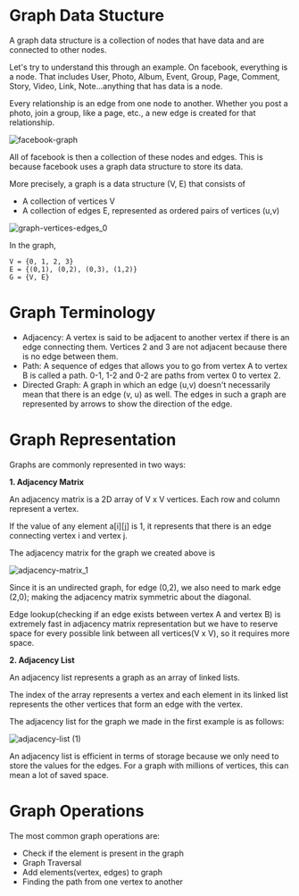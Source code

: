 # Graph Data Stucture

A graph data structure is a collection of nodes that have data and are connected to other nodes.

Let's try to understand this through an example. On facebook, everything is a node. That includes User, Photo, Album, Event, Group, Page, Comment, Story, Video, Link, Note...anything that has data is a node.

Every relationship is an edge from one node to another. Whether you post a photo, join a group, like a page, etc., a new edge is created for that relationship.

![facebook-graph](https://github.com/user-attachments/assets/addf3e7d-24fb-49bb-9584-0f0f24aac0a9)

All of facebook is then a collection of these nodes and edges. This is because facebook uses a graph data structure to store its data.

More precisely, a graph is a data structure (V, E) that consists of

* A collection of vertices V
* A collection of edges E, represented as ordered pairs of vertices (u,v)

![graph-vertices-edges_0](https://github.com/user-attachments/assets/8d893136-5fc3-4a41-b1c4-563a17bf46ba)

In the graph,

~~~
V = {0, 1, 2, 3}
E = {(0,1), (0,2), (0,3), (1,2)}
G = {V, E}
~~~

###

# Graph Terminology

* Adjacency: A vertex is said to be adjacent to another vertex if there is an edge connecting them. Vertices 2 and 3 are not adjacent because there is no edge between them.
* Path: A sequence of edges that allows you to go from vertex A to vertex B is called a path. 0-1, 1-2 and 0-2 are paths from vertex 0 to vertex 2.
* Directed Graph: A graph in which an edge (u,v) doesn't necessarily mean that there is an edge (v, u) as well. The edges in such a graph are represented by arrows to show the direction of the edge.

###

# Graph Representation

Graphs are commonly represented in two ways:

__1. Adjacency Matrix__

An adjacency matrix is a 2D array of V x V vertices. Each row and column represent a vertex.

If the value of any element a[i][j] is 1, it represents that there is an edge connecting vertex i and vertex j.

The adjacency matrix for the graph we created above is

![adjacency-matrix_1](https://github.com/user-attachments/assets/4d250841-3f90-4901-973b-8b951ba90f92)

Since it is an undirected graph, for edge (0,2), we also need to mark edge (2,0); making the adjacency matrix symmetric about the diagonal.

Edge lookup(checking if an edge exists between vertex A and vertex B) is extremely fast in adjacency matrix representation but we have to reserve space for every possible link between all vertices(V x V), so it requires more space.

__2. Adjacency List__

An adjacency list represents a graph as an array of linked lists.

The index of the array represents a vertex and each element in its linked list represents the other vertices that form an edge with the vertex.

The adjacency list for the graph we made in the first example is as follows:

![adjacency-list (1)](https://github.com/user-attachments/assets/030b59ed-2527-459b-945f-25f959e41ef1)

An adjacency list is efficient in terms of storage because we only need to store the values for the edges. For a graph with millions of vertices, this can mean a lot of saved space.

###

# Graph Operations
The most common graph operations are:

* Check if the element is present in the graph
* Graph Traversal
* Add elements(vertex, edges) to graph
* Finding the path from one vertex to another

###
